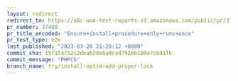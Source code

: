 ```yaml
---
layout: redirect
redirect_to: https://a8c-woo-test-reports.s3.amazonaws.com/public/pr/37480/e2e/index.html
pr_number: 37480
pr_title_encoded: "Ensure+install+procedure+only+runs+once"
pr_test_type: e2e
last_published: "2023-03-28 21:20:12 +0000"
commit_sha: 15f15a712c2deab2da8adcad7926b180a7cb41fb
commit_message: "PHPCS"
branch_name: try/install-optim-add-proper-lock
---
```

